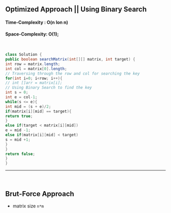 ## Optimized Approach || Using Binary Search
#### Time-Complexity : O(n lon n)
#### Space-Complexity: O(1);
​
```java
class Solution {
public boolean searchMatrix(int[][] matrix, int target) {
int row = matrix.length;
int col = matrix[0].length;
// Traversing through the row and col for searching the key
for(int i=0; i<row; i++){
// int []arr = matrix[i];
// Using Binary Search to find the key
int s = 0;
int e = col-1;
while(s <= e){
int mid = (s + e)/2;
if(matrix[i][mid] == target){
return true;
}
else if(target < matrix[i][mid])
e = mid -1;
else if(matrix[i][mid] < target)
s = mid +1;
}
}
return false;
}
}
```
---
​
## Brut-Force Approach
- matrix size `n*m`